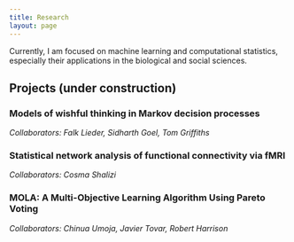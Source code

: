 ```yaml
---
title: Research
layout: page
---
```


Currently, I am focused on machine learning and computational statistics,
especially their applications in the biological and social sciences.

## Projects (under construction)

### Models of wishful thinking in Markov decision processes
_Collaborators: Falk Lieder, Sidharth Goel, Tom Griffiths_

### Statistical network analysis of functional connectivity via fMRI
_Collaborators: Cosma Shalizi_

### MOLA: A Multi-Objective Learning Algorithm Using Pareto Voting
_Collaborators: Chinua Umoja, Javier Tovar, Robert Harrison_
